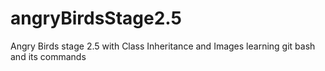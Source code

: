 # angryBirdsStage2.5
Angry Birds stage 2.5 with Class Inheritance and Images
learning git bash and its commands